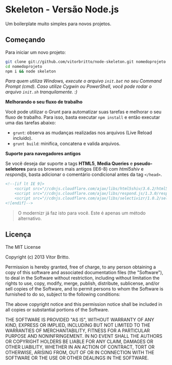 # Skeleton - Versão Node.js

Um boilerplate muito simples para novos projetos.

## Começando

Para iniciar um novo projeto:

```bash
git clone git://github.com/vitorbritto/node-skeleton.git nomedoprojeto
cd nomedoprojeto
npm i && node skeleton
```

*Para quem utiliza Windows, execute o arquivo `init.bat` no seu Command Prompt (cmd). Caso utilize Cygwin ou PowerShell, você pode rodar o arquivo `init.sh` tranquilamente. :)*


**Melhorando o seu fluxo de trabalho**

Você pode utilizar o Grunt para automatizar suas tarefas e melhorar o seu fluxo de trabalho. Para isso, basta executar `npm install` e então executar uma das tarefas abaixo:

* `grunt`: observa as mudanças realizadas nos arquivos (Live Reload incluído).
* `grunt build`: minifica, concatena e valida arquivos.

**Suporte para navegadores antigos**

Se você deseja dar suporte a tags **HTML5**, **Media Queries** e **pseudo-seletores** para os browsers mais antigos (IE6-8) com *html5shiv* e *respondjs*, basta adicionar o comentário condicional antes da tag `</head>`.

```html
<!--[if lt IE 9]>
    <script src="//cdnjs.cloudflare.com/ajax/libs/html5shiv/3.6.2/html5shiv.min.js"></script>
    <script src="//cdnjs.cloudflare.com/ajax/libs/respond.js/1.3.0/respond.min.js"></script>
    <script src="//cdnjs.cloudflare.com/ajax/libs/selectivizr/1.0.2/selectivizr-min.js"></script>
<![endif]-->
```

> O modernizr já faz isto para você. Este é apenas um método alternativo.

## Licença

The MIT License

Copyright (c) 2013 Vitor Britto.

Permission is hereby granted, free of charge, to any person obtaining a copy
of this software and associated documentation files (the "Software"), to deal
in the Software without restriction, including without limitation the rights
to use, copy, modify, merge, publish, distribute, sublicense, and/or sell
copies of the Software, and to permit persons to whom the Software is
furnished to do so, subject to the following conditions:

The above copyright notice and this permission notice shall be included in
all copies or substantial portions of the Software.

THE SOFTWARE IS PROVIDED "AS IS", WITHOUT WARRANTY OF ANY KIND, EXPRESS OR
IMPLIED, INCLUDING BUT NOT LIMITED TO THE WARRANTIES OF MERCHANTABILITY,
FITNESS FOR A PARTICULAR PURPOSE AND NONINFRINGEMENT. IN NO EVENT SHALL THE
AUTHORS OR COPYRIGHT HOLDERS BE LIABLE FOR ANY CLAIM, DAMAGES OR OTHER
LIABILITY, WHETHER IN AN ACTION OF CONTRACT, TORT OR OTHERWISE, ARISING FROM,
OUT OF OR IN CONNECTION WITH THE SOFTWARE OR THE USE OR OTHER DEALINGS IN
THE SOFTWARE.


